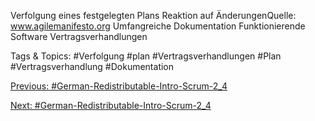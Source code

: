 Verfolgung eines festgelegten Plans
Reaktion auf ÄnderungenQuelle: www.agilemanifesto.org
Umfangreiche Dokumentation
Funktionierende Software 
Vertragsverhandlungen

   Tags & Topics:
   #Verfolgung
   #plan
   #Vertragsverhandlungen
   #Plan
   #Vertragsverhandlung
   #Dokumentation

[Previous: #German-Redistributable-Intro-Scrum-2_4](German-Redistributable-Intro-Scrum-2_4.md)

[Next: #German-Redistributable-Intro-Scrum-2_4](German-Redistributable-Intro-Scrum-2_4.md)